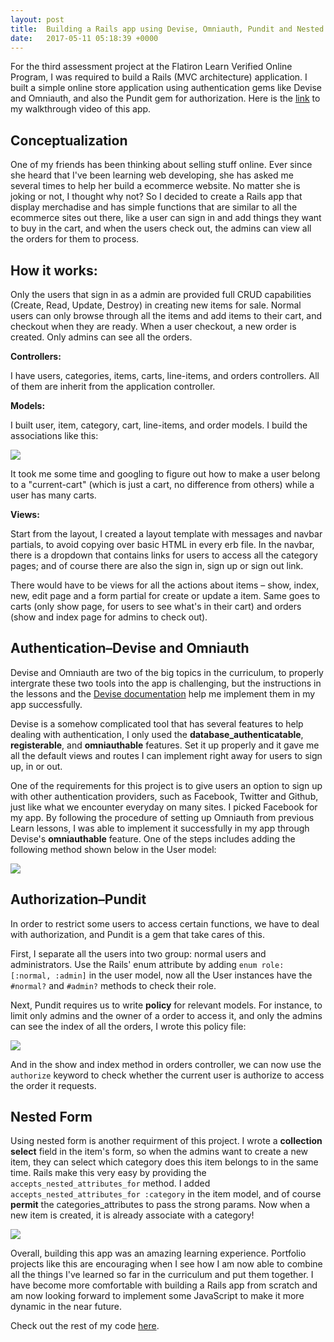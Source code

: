 ```yaml
---
layout: post
title:  Building a Rails app using Devise, Omniauth, Pundit and Nested forms
date:   2017-05-11 05:18:39 +0000
---
```



For the third assessment project at the Flatiron Learn Verified Online Program, I was required to build a Rails (MVC architecture) application. I built a simple online store application using authentication gems like Devise and Omniauth, and also the Pundit gem for authorization. Here is the [link](https://youtu.be/czgv3gm85zk) to my walkthrough video of this app.

## Conceptualization

One of my friends has been thinking about selling stuff online. Ever since she heard that I've been learning web developing, she has asked me several times to help her build a ecommerce website. No matter she is joking or not, I thought why not? So I decided to create a Rails app that display merchadise and has simple functions that are similar to all the ecommerce sites out there, like a user can sign in and add things they want to buy in the cart, and when the users check out, the admins can view all the orders for them to process.

## How it works:
Only the users that sign in as a admin are provided full CRUD capabilities (Create, Read, Update, Destroy) in creating new items for sale. Normal users can only browse through all the items and add items to their cart, and checkout when they are ready. When a user checkout, a new order is created. Only admins can see all the orders.

**Controllers:** 

I have users, categories, items, carts, line-items, and orders controllers. All of them are inherit from the application controller.

**Models:** 

I built user, item, category, cart, line-items, and order models. I build the associations like this: 

![](https://www.dropbox.com/s/xnwzvt6sakkhuoe/%E8%9E%A2%E5%B9%95%E5%BF%AB%E7%85%A7%202017-05-08%20%E4%B8%8B%E5%8D%884.50.19.png?raw=1)

It took me some time and googling to figure out how to make a user belong to a "current-cart" (which is just a cart, no difference from others) while a user has many carts.

**Views:**

Start from the layout, I created a layout template with messages and navbar partials, to avoid copying over basic HTML in every erb file. In the navbar, there is a dropdown that contains links for users to access all the category pages; and of course there are also the sign in, sign up or sign out link.

There would have to be views for all the actions about items – show, index, new, edit page and a form partial for create or update a item. Same goes to carts (only show page, for users to see what's in their cart) and orders (show and index page for admins to check out).  

## Authentication–Devise and Omniauth
Devise and Omniauth are two of the big topics in the curriculum, to properly intergrate these two tools into the app is challenging, but the instructions in the lessons and the [Devise documentation](https://github.com/plataformatec/devise) help me implement them in my app successfully.

Devise is a somehow complicated tool that has several features to help dealing with authentication, I only used the **database_authenticatable**, **registerable**, and **omniauthable** features. Set it up properly and it gave me all the default views and routes I can implement right away for users to sign up, in or out.

One of the requirements for this project is to give users an option to sign up with other authentication providers, such as Facebook, Twitter and Github, just like what we encounter everyday on many sites. I picked Facebook for my app. By following the procedure of setting up Omniauth from previous Learn lessons, I was able to implement it successfully in my app through Devise's **omniauthable** feature. One of the steps includes adding the following method shown below in the User model:

![](https://www.dropbox.com/s/uljy0sfx9w6upak/%E8%9E%A2%E5%B9%95%E5%BF%AB%E7%85%A7%202017-05-08%20%E4%B8%8B%E5%8D%8810.59.00.png?raw=1)

## Authorization–Pundit
In order to restrict some users to access certain functions, we have to deal with authorization, and Pundit is a gem that take cares of this. 

First, I separate all the users into two group: normal users and administrators. Use the Rails' enum attribute by adding `enum role: [:normal, :admin]` in the user model, now all the User instances have the `#normal?` and `#admin?` methods to check their role.

Next, Pundit requires us to write **policy** for relevant models. For instance, to limit only admins and the owner of a order to access it, and only the admins can see the index of all the orders, I wrote this policy file: 

![](https://www.dropbox.com/s/xlvyi6l23zl8dh9/%E8%9E%A2%E5%B9%95%E5%BF%AB%E7%85%A7%202017-05-09%20%E4%B8%8A%E5%8D%8812.05.30.png?raw=1)

And in the show and index method in orders controller, we can now use the `authorize` keyword to check whether the current user is authorize to access the order it requests.

## Nested Form
Using nested form is another requirment of this project. I wrote a **collection select** field in the item's form, so when the admins want to create a new item, they can select which category does this item belongs to in the same time. Rails make this very easy by providing the `accepts_nested_attributes_for` method. I added `accepts_nested_attributes_for :category` in the item model, and of course **permit** the categories_attributes to pass the strong params. Now when a new item is created, it is already associate with a category!
 

![](https://media.giphy.com/media/l3V0dy1zzyjbYTQQM/giphy.gif)

Overall, building this app was an amazing learning experience. Portfolio projects like this are encouraging when I see how I am now able to combine all the things I've learned so far in the curriculum and put them together. I have become more comfortable with building a Rails app from scratch and am now looking forward to implement some JavaScript to make it more dynamic in the near future.



Check out the rest of my code [here](https://github.com/johnsont426/online-store).
